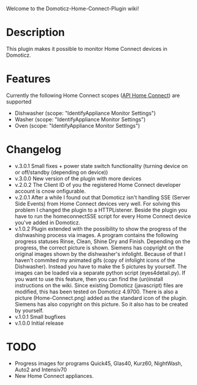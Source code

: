 Welcome to the Domoticz-Home-Connect-Plugin wiki!

# Description
This plugin makes it possible to monitor Home Connect devices in Domoticz.

# Features
Currently the following Home Connect scopes ([API Home Connect](https://developer.home-connect.com/docs/authorization/scope)) are supported
* Dishwasher (scope: "IdentifyAppliance Monitor Settings")
* Washer (scope: "IdentifyAppliance Monitor Settings")
* Oven (scope: "IdentifyAppliance Monitor Settings")

# Changelog
* v.3.0.1 Small fixes + power state switch functionality (turning device on or off/standby (depending on device))
* v.3.0.0 New version of the plugin with more devices
* v.2.0.2 The Client ID of you the registered Home Connect developer account is cnow onfigurable.
* v.2.0.1 After a while I found out that Domoticz isn't handling SSE (Server Side Events) from Home Connect devices very well. For solving this problem I changed the plugin to a HTTPListener. Beside the plugin you have to run the homeconnectSSE script for every Home Connect device you've added in Domoticz.
* v.1.0.2 Plugin extended with the possibility to show the progress of the dishwashing process via images. A program contains the following progress statuses Rinse, Clean, Shine Dry and Finish. Depending on the progress, the correct picture is shown. Siemens has copyright on the original images shown by the dishwasher's infolight. Because of that I haven't commited my animated gifs (copy of infolight icons of the Dishwasher). Instead you have to make the 5 pictures by yourself. The images can be loaded via a separate python script (eyes4detail.py). If you want to use this feature, then you can find the (un)install instructions on the wiki. Since existing Domoticz (javascript) files are modified, this has been tested on Domoticz 4.9700. There is also a picture (Home-Connect.png) added as the standard icon of the plugin. Siemens has also copyright on this picture. So it also has to be created by yourself.
* v.1.0.1 Small bugfixes
* v.1.0.0 Initial release

# TODO
* Progress images for programs Quick45, Glas40, Kurz60, NightWash, Auto2 and Intensiv70
* New Home Connect appliances.
